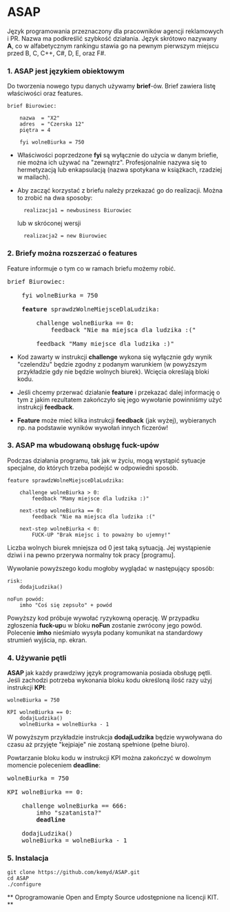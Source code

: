 # ASAP

 Język programowania przeznaczony dla pracowników agencji reklamowych i PR. Nazwa ma podkreślić szybkość działania. Język skrótowo nazywany **A**, co w alfabetycznym rankingu stawia go na pewnym pierwszym miejscu przed B, C, C++, C#, D, E, oraz F#.


### 1. ASAP jest językiem obiektowym

  
Do tworzenia nowego typu danych używamy **brief**-ów. Brief zawiera listę właściwości oraz features.

	brief Biurowiec:
		
		nazwa  = "X2"
		adres  = "Czerska 12" 			
		piętra = 4
    		
		fyi wolneBiurka = 750		
		
* Właściwości poprzedzone **fyi** są wyłącznie do użycia w danym briefie, nie można ich używać na "zewnątrz". Profesjonalnie nazywa się to hermetyzacją lub enkapsulacją (nazwa spotykana w książkach, rzadziej w mailach).

* Aby zacząć korzystać z briefu należy przekazać go do realizacji. Można to zrobić na dwa sposoby:

		realizacja1 = newbusiness Biurowiec

	lub w skróconej wersji

		realizacja2 = new Biurowiec
		
		
### 2. Briefy można rozszerzać o features

Feature informuje o tym co w ramach briefu możemy robić.		
<pre>
brief Biurowiec:

	fyi wolneBiurka = 750

	<b>feature</b> sprawdzWolneMiejsceDlaLudzika:
    
		challenge wolneBiurka == 0:
			feedback "Nie ma miejsca dla ludzika :("
        
		feedback "Mamy miejsce dla ludzika :)"
</pre>    

* Kod zawarty w instrukcji **challenge** wykona się wyłącznie gdy wynik "czelendżu" będzie zgodny z podanym warunkiem (w powyższym przykładzie gdy nie będzie wolnych biurek). Wcięcia określają bloki kodu.
 
* Jeśli chcemy przerwać działanie **feature** i przekazać dalej informację o tym z jakim rezultatem zakończyło się jego wywołanie powinniśmy użyć instrukcji **feedback**. 

* **Feature** może mieć kilka instrukcji **feedback** (jak wyżej), wybieranych np. na podstawie wyników wywołań innych ficzerów!

### 3. ASAP ma wbudowaną obsługę fuck-upów

Podczas działania programu, tak jak w życiu, mogą wystąpić sytuacje specjalne, do których trzeba podejść w odpowiedni sposób.

	feature sprawdzWolneMiejsceDlaLudzika:
    
		challenge wolneBiurka > 0:
			feedback "Mamy miejsce dla ludzika :)"
    
		next-step wolneBiurka == 0:
        	feedback "Nie ma miejsca dla ludzika :("
        	
		next-step wolneBiurka < 0:
			FUCK-UP "Brak miejsc i to poważny bo ujemny!"

Liczba wolnych biurek mniejsza od 0 jest taką sytuacją. Jej wystąpienie dziwi i na pewno przerywa normalny tok pracy [programu].

Wywołanie powyższego kodu mogłoby wyglądać w następujący sposób:

	risk:	   		
   		dodajLudzika()
   		
	noFun powód:
		imho "Coś się zepsuło" + powód	
	
	
Powyższy kod próbuje wywołać ryzykowną operację. W przypadku zgłoszenia **fuck-up**u w bloku **noFun** zostanie zwrócony jego powód. Polecenie **imho** nieśmiało wysyła podany komunikat na standardowy strumień wyjścia, np. ekran.

### 4. Używanie pętli

**ASAP** jak każdy prawdziwy język programowania posiada obsługę pętli. Jeśli zachodzi potrzeba wykonania bloku kodu określoną ilość razy użyj instrukcji **KPI**:

	wolneBiurka = 750
	
	KPI wolneBiurka == 0:
		dodajLudzika()
		wolneBiurka = wolneBiurka - 1

W powyższym przykładzie instrukcja **dodajLudzika** będzie wywoływana do czasu aż przyjęte "kejpiaje" nie zostaną spełnione (pełne biuro).

Powtarzanie bloku kodu w instrukcji KPI można zakończyć w dowolnym momencie poleceniem **deadline**:

<pre>
wolneBiurka = 750
	
KPI wolneBiurka == 0:

	challenge wolneBiurka == 666:
		imho "szatanista?"
		<b>deadline</b>

	dodajLudzika()
	wolneBiurka = wolneBiurka - 1
</pre>


### 5. Instalacja


	git clone https://github.com/kemyd/ASAP.git
	cd ASAP
	./configure
	
** Oprogramowanie Open and Empty Source udostępnione na licencji KIT. **
